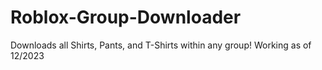 # Roblox-Group-Downloader
Downloads all Shirts, Pants, and T-Shirts within any group! Working as of 12/2023
